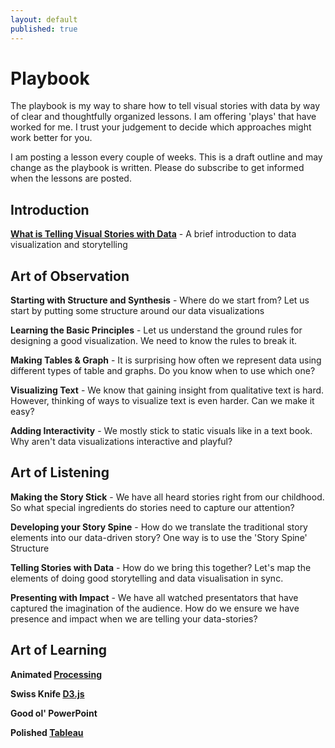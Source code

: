 ```yaml
---
layout: default
published: true
---
```


# Playbook

The playbook is my way to share how to tell visual stories with data by way of clear and thoughtfully organized lessons. I am offering 'plays' that have worked for me. I trust your judgement to decide which approaches might work better for you.

I am posting a lesson every couple of weeks. This is a draft outline and may change as the playbook is written. Please do subscribe to get informed when the lessons are posted.

## Introduction
**[What is Telling Visual Stories with Data](/playbook/intro)** - A brief introduction to data visualization and storytelling

## Art of Observation

**Starting with Structure and Synthesis** - Where do we start from? Let us start by putting some structure around our data visualizations

**Learning the Basic Principles** - Let us understand the ground rules for designing a good visualization. We need to know the rules to break it. 

**Making Tables &amp; Graph** - It is surprising how often we represent data using different types of table and graphs. Do you know 
when to use which one?

**Visualizing Text** - We know that gaining insight from qualitative text is hard. However, thinking of ways to visualize text is even harder. Can we make it easy?

**Adding Interactivity** - We mostly stick to static visuals like in a text book. Why aren't data visualizations interactive and playful? 
		
## Art of Listening

**Making the Story Stick** - We have all heard stories right from our childhood. So what special ingredients do stories need to capture our attention?

**Developing your Story Spine** -  How do we translate the traditional story elements into our data-driven story? One way is to use the 'Story Spine' Structure

**Telling Stories with Data** - How do we bring this together? Let's map the elements of doing good storytelling and data visualisation in sync.

**Presenting with Impact** - We have all watched presentators that have captured the imagination of the audience. How do we ensure we have presence and impact when we are telling your data-stories?
			
## Art of Learning

**Animated [Processing](http://processing.org/)**

**Swiss Knife [D3.js](http://d3js.org/)**

**Good ol' PowerPoint**

**Polished [Tableau](http://www.tableausoftware.com/products/public)**